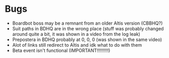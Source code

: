 # Bugs
* Boardbot boss may be a remnant from an older Altis version (CBBHQ?)
* Suit paths in BDHQ are in the wrong place (stuff was probably changed around quite a bit, it was shown in a video from the log leak)
* Prepostera in BDHQ probably at 0, 0, 0 (was shown in the same video)
* Alot of links still redirect to Altis and idk what to do with them
* Beta event isn't functional (IMPORTANT!!!!!!!!!)